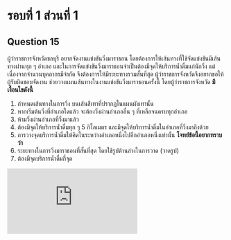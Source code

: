 # รอบที่ 1 ส่วนที่ 1

## Question 15

ผู้ว่าราชการจังหวัดชลบุรี อยากจัดงานแข่งขันวิ่งมาราธอน โดยต้องการให้เส้นทางที่ใช้จัดแข่งขันมีเส้นทางผ่านทุก ๆ อำเภอ และในการจัดแข่งขันวิ่งมาราธอนจำเป็นต้องมีจุดให้บริการน้ำดื่มแก่นักวิ่ง แต่เนื่องจากจำนวนบุคลากรมีจำกัด จึงต้องการให้มีระยะทางรวมสั้นที่สุด ผู้ว่าราชการจังหวัดจึงอยากขอให้ผู้รับผิดชอบจัดงาน ช่วยวางแผนเส้นทางในงานแข่งขันวิ่งมาราธอนครั้งนี้
โดยผู้ว่าราชการจังหวัด **มีเงื่อนไขดังนี้**

1. กำหนดเส้นทางในการวิ่ง บนเส้นสีเทาที่ปรากฎในแผนผังเทานั้น
2. หากเริ่มต้นวิ่งที่อำเภอใดแล้ว จะต้องวิ่งผ่านอำเภออื่น ๆ ที่เหลือจนครบทุกอำเภอ
3. ห้ามวิ่งผ่านอำเภอที่วิ่งมาแล้ว
4. ต้องมีจุดให้บริการน้ำดื่มทุก ๆ 5 กิโลเมตร และมีจุดให้บริการน้ำดื่มในอำเภอที่วิ่งมาถึงด้วย
5. การวางจุดบริการน้ำดื่มให้คิดในระหว่างอำเภอหนึ่งไปอีกอำเภอหนึ่งเท่านั้น
**โจทย์ข้อนี้อยากทราบว่า**
1. ระยะทางในการวิ่งมาราธอนที่สั้นที่สุด โดยใช้รูปด้านล่างในการวาด (วาดรูป)
2. ต้องมีจุดบริการน้ำดื่มกี่จุด

![alt text](https://l.facebook.com/l.php?u=https%3A%2F%2Fimgur.com%2FKnazDAS%3Ffbclid%3DIwAR2MZ0UqR35RaecCVcqIFo7Wk87DEHu6-K8e5k4PAGZFi_qPhXSAGsBI_Ik&h=AT1pQxdgNaCnmQEZWRbm9X3IcpIGdCNEORqSEyz75eDPBxSEMYK-qHfoAaSteJedNL5cnziXyGcfGe94a6ckH0rXiVlanXM6gvBgn5kFcgOqINHij7TR_5NBoAfHj_LtzeGnpcz_aaWOAw3M5vT0xQ "15")



